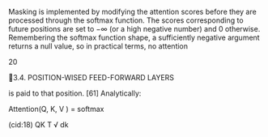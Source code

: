 Masking is implemented by modifying the attention scores before they are processed
through the softmax function. The scores corresponding to future positions are set to −∞
(or a high negative number) and 0 otherwise. Remembering the softmax function shape,
a sufficiently negative argument returns a null value, so in practical terms, no attention

20

3.4. POSITION-WISED FEED-FORWARD LAYERS

is paid to that position. [61] Analytically:

Attention(Q, K, V ) = softmax

(cid:18) QK T
√
dk